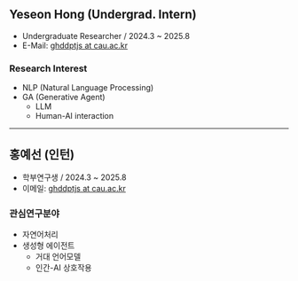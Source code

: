 ## Yeseon Hong (Undergrad. Intern)

- Undergraduate Researcher / 2024.3 ~ 2025.8
- E-Mail: [ghddptjs at cau.ac.kr](mailto:ghddptjs_at_cau.ac.kr)

### Research Interest

- NLP (Natural Language Processing)
- GA (Generative Agent)
    - LLM
    - Human-AI interaction

---
## 홍예선 (인턴)

- 학부연구생 / 2024.3 ~ 2025.8
- 이메일: [ghddptjs at cau.ac.kr](mailto:ghddptjs_at_cau.ac.kr)

### 관심연구분야

- 자연어처리
- 생성형 에이전트
    - 거대 언어모델
    - 인간-AI 상호작용